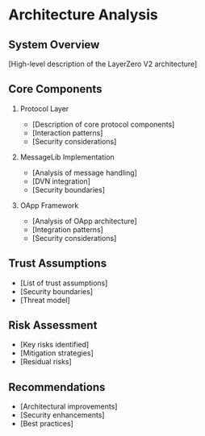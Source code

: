 # Architecture Analysis

## System Overview
[High-level description of the LayerZero V2 architecture]

## Core Components
1. Protocol Layer
   - [Description of core protocol components]
   - [Interaction patterns]
   - [Security considerations]

2. MessageLib Implementation
   - [Analysis of message handling]
   - [DVN integration]
   - [Security boundaries]

3. OApp Framework
   - [Analysis of OApp architecture]
   - [Integration patterns]
   - [Security considerations]

## Trust Assumptions
- [List of trust assumptions]
- [Security boundaries]
- [Threat model]

## Risk Assessment
- [Key risks identified]
- [Mitigation strategies]
- [Residual risks]

## Recommendations
- [Architectural improvements]
- [Security enhancements]
- [Best practices] 